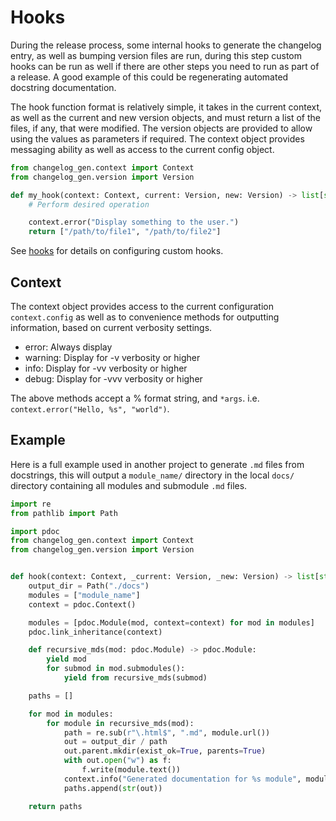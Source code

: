 # Hooks

During the release process, some internal hooks to generate the changelog
entry, as well as bumping version files are run, during this step custom hooks
can be run as well if there are other steps you need to run as part of a
release. A good example of this could be regenerating automated docstring
documentation.

The hook function format is relatively simple, it takes in the current context,
as well as the current and new version objects, and must return a list of the
files, if any, that were modified. The version objects are provided to allow
using the values as parameters if required. The context object provides
messaging ability as well as access to the current config object.

```python
from changelog_gen.context import Context
from changelog_gen.version import Version

def my_hook(context: Context, current: Version, new: Version) -> list[str]:
    # Perform desired operation

    context.error("Display something to the user.")
    return ["/path/to/file1", "/path/to/file2"]
```
See
[hooks](https://nrwldev.github.io/changelog-gen/configuration/#hooks)
for details on configuring custom hooks.


## Context

The context object provides access to the current configuration
`context.config` as well as to convenience methods for outputting information,
based on current verbosity settings.

* error: Always display
* warning: Display for -v verbosity or higher
* info: Display for -vv verbosity or higher
* debug: Display for -vvv verbosity or higher

The above methods accept a % format string, and `*args`. i.e. `context.error("Hello, %s", "world")`.

## Example

Here is a full example used in another project to generate `.md` files from
docstrings, this will output a `module_name/`  directory in the local `docs/`
directory containing all modules and submodule `.md` files.


```python
import re
from pathlib import Path

import pdoc
from changelog_gen.context import Context
from changelog_gen.version import Version


def hook(context: Context, _current: Version, _new: Version) -> list[str]:
    output_dir = Path("./docs")
    modules = ["module_name"]
    context = pdoc.Context()

    modules = [pdoc.Module(mod, context=context) for mod in modules]
    pdoc.link_inheritance(context)

    def recursive_mds(mod: pdoc.Module) -> pdoc.Module:
        yield mod
        for submod in mod.submodules():
            yield from recursive_mds(submod)

    paths = []

    for mod in modules:
        for module in recursive_mds(mod):
            path = re.sub(r"\.html$", ".md", module.url())
            out = output_dir / path
            out.parent.mkdir(exist_ok=True, parents=True)
            with out.open("w") as f:
                f.write(module.text())
            context.info("Generated documentation for %s module", module.name)
            paths.append(str(out))

    return paths
```
